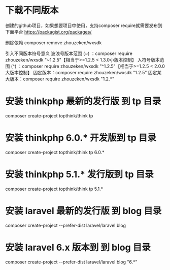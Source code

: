 # 下载不同版本
创建的github项目，如果想要项目中使用，支持composer require就需要发布到下面平台
https://packagist.org/packages/

删除依赖
composer remove zhouzeken/wxsdk


引入不同版本符号意义
波浪号版本范围 (~) ：composer require zhouzeken/wxsdk "~1.2.5"【相当于>=1.2.5 < 1.3.0小版本控制】
入符号版本范围 (^) ：composer require zhouzeken/wxsdk "^1.2.5"【相当于>=1.2.5 < 2.0.0大版本控制】
固定版本：composer require zhouzeken/wxsdk "1.2.5"
固定某大版本：composer require zhouzeken/wxsdk "1.2.*"



# 安装 thinkphp 最新的发行版 到 tp 目录
composer create-project topthink/think tp

# 安装 thinkphp 6.0.* 开发版到 tp 目录
composer create-project topthink/think tp 6.0.*

# 安装 thinkphp 5.1.* 发行版到 tp 目录
composer create-project topthink/think tp 5.1.*

 
# 安装 laravel 最新的发行版 到 blog 目录
composer create-project --prefer-dist laravel/laravel blog

# 安装 laravel 6.x 版本到 到 blog 目录
composer create-project --prefer-dist laravel/laravel blog "6.*"
